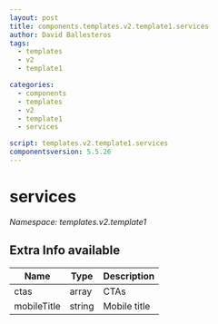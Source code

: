 ```yaml
---
layout: post
title: components.templates.v2.template1.services
author: David Ballesteros
tags:
  - templates
  - v2
  - template1

categories:
  - components
  - templates
  - v2
  - template1
  - services

script: templates.v2.template1.services
componentsversion: 5.5.26
---
```

# services

*Namespace: templates.v2.template1*

## Extra Info available

| Name | Type | Description |
| --- | --- | --- |
| ctas | array | CTAs |
| mobileTitle | string | Mobile title |
